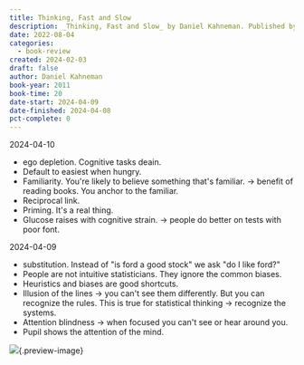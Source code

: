 ```yaml
---
title: Thinking, Fast and Slow
description: _Thinking, Fast and Slow_ by Daniel Kahneman. Published by Books on Tape, with ISBN 9780739357996.0. Read on 2022-08-04
date: 2022-08-04
categories:
  - book-review
created: 2024-02-03
draft: false
author: Daniel Kahneman
book-year: 2011
book-time: 20
date-start: 2024-04-09
date-finished: 2024-04-08
pct-complete: 0
---
```


2024-04-10

- ego depletion. Cognitive tasks deain. 
- Default to easiest when hungry. 
- Familiarity. You're likely to believe something that's familiar. → benefit of reading books. You anchor to the familiar. 
- Reciprocal link. 
- Priming. It's a real thing. 
- Glucose raises with cognitive strain. → people do better on tests with poor font. 


2024-04-09

- substitution. Instead of "is ford a good stock" we ask "do I like ford?"
- People are not intuitive statisticians. They ignore the common biases. 
- Heuristics and biases are good shortcuts. 
- Illusion of the lines → you can't see them differently. But you can recognize the rules. This is true for statistical thinking → recognize the systems. 
- Attention blindness → when focused you can't see or hear around you. 
- Pupil shows the attention of the mind. 



![](https://img3.od-cdn.com/ImageType-100/1191-1/{D634F1A6-E460-4147-B12D-5CD7E73DE26E}Img100.jpg){.preview-image}